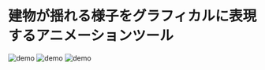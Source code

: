 # 建物が揺れる様子をグラフィカルに表現するアニメーションツール


![demo](https://user-images.githubusercontent.com/39854090/67361306-2cb45180-f5a3-11e9-85f0-d0c35c839e5a.gif)
![demo](https://user-images.githubusercontent.com/39854090/67361272-160dfa80-f5a3-11e9-8493-e893b6569e99.gif)
![demo](https://user-images.githubusercontent.com/39854090/67361305-2cb45180-f5a3-11e9-8967-e430d416d52d.gif)

